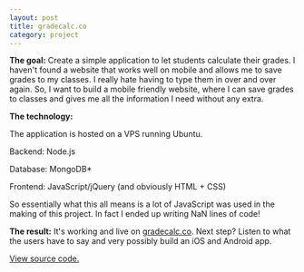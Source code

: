 ```yaml
---
layout: post
title: gradecalc.co
category: project
---
```


**The goal:**
Create a simple application to let students calculate their grades. I haven't found
a website that works well on mobile and allows me to save grades to my classes.
I really hate having to type them in over and over again. So, I want to build a
mobile friendly website, where I can save grades to classes and gives me all the
information I need without any extra.

**The technology:**

The application is hosted on a VPS running Ubuntu.

Backend: Node.js

Database: MongoDB*

Frontend: JavaScript/jQuery (and obviously HTML + CSS)

So essentially what this all means is a lot of JavaScript was used in the making
of this project. In fact I ended up writing NaN lines of code!

**The result:**
It's working and live on [gradecalc.co](http://www.gradecalc.co). Next step? Listen
to what the users have to say and very possibly build an iOS and Android app.

[View source code.](https://github.com/filiptodoric/gradecalc)
